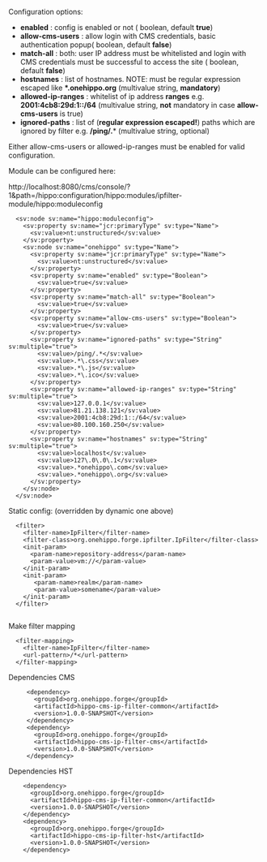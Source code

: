 Configuration options:

* **enabled** : config is enabled or not ( boolean, default **true**)
* **allow-cms-users** : allow login with CMS credentials, basic authentication popup( boolean, default **false**)
* **match-all** : both: user IP address must be whitelisted and login with CMS credentials must be successful to access the site ( boolean, default **false**)
* **hostnames** : list of hostnames. NOTE: must be regular expression escaped like  **\*.onehippo\.org** (multivalue string, **mandatory**)
* **allowed-ip-ranges** : whitelist of ip address **ranges** e.g. **2001:4cb8:29d:1::/64** (multivalue string, **not** mandatory in case **allow-cms-users** is true)
* **ignored-paths** : list of (**regular expression escaped!**) paths which are ignored by filter e.g. **/ping/.*** (multivalue string, optional)
                                

Either allow-cms-users or allowed-ip-ranges must be enabled for valid configuration.


Module can be configured here:

http://localhost:8080/cms/console/?1&path=/hippo:configuration/hippo:modules/ipfilter-module/hippo:moduleconfig
```
  <sv:node sv:name="hippo:moduleconfig">
    <sv:property sv:name="jcr:primaryType" sv:type="Name">
      <sv:value>nt:unstructured</sv:value>
    </sv:property>
    <sv:node sv:name="onehippo" sv:type="Name">
      <sv:property sv:name="jcr:primaryType" sv:type="Name">
        <sv:value>nt:unstructured</sv:value>
      </sv:property>
      <sv:property sv:name="enabled" sv:type="Boolean">
        <sv:value>true</sv:value>
      </sv:property>
      <sv:property sv:name="match-all" sv:type="Boolean">
        <sv:value>true</sv:value>
      </sv:property>
      <sv:property sv:name="allow-cms-users" sv:type="Boolean">
        <sv:value>true</sv:value>
      </sv:property>
      <sv:property sv:name="ignored-paths" sv:type="String" sv:multiple="true">
        <sv:value>/ping/.*</sv:value>
        <sv:value>.*\.css</sv:value>
        <sv:value>.*\.js</sv:value>
        <sv:value>.*\.ico</sv:value>
      </sv:property>
      <sv:property sv:name="allowed-ip-ranges" sv:type="String" sv:multiple="true">
        <sv:value>127.0.0.1</sv:value>
        <sv:value>81.21.138.121</sv:value>
        <sv:value>2001:4cb8:29d:1::/64</sv:value>
        <sv:value>80.100.160.250</sv:value>
      </sv:property>
      <sv:property sv:name="hostnames" sv:type="String" sv:multiple="true">
        <sv:value>localhost</sv:value>
        <sv:value>127\.0\.0\.1</sv:value>
        <sv:value>.*onehippo\.com</sv:value>
        <sv:value>.*onehippo\.org</sv:value>
      </sv:property>
    </sv:node>
  </sv:node>
```
Static config: (overridden by dynamic one above)
```
  <filter>
    <filter-name>IpFilter</filter-name>
    <filter-class>org.onehippo.forge.ipfilter.IpFilter</filter-class>
    <init-param>
      <param-name>repository-address</param-name>
      <param-value>vm://</param-value>
    </init-param>
    <init-param>
       <param-name>realm</param-name>
       <param-value>somename</param-value>
    </init-param>
  </filter>


```
Make filter mapping
```
  <filter-mapping>
    <filter-name>IpFilter</filter-name>
    <url-pattern>/*</url-pattern>
  </filter-mapping>

```
Dependencies CMS

```
     <dependency>
       <groupId>org.onehippo.forge</groupId>
       <artifactId>hippo-cms-ip-filter-common</artifactId>
       <version>1.0.0-SNAPSHOT</version>
     </dependency>
     <dependency>
       <groupId>org.onehippo.forge</groupId>
       <artifactId>hippo-cms-ip-filter-cms</artifactId>
       <version>1.0.0-SNAPSHOT</version>
     </dependency>
```

Dependencies HST

```
    <dependency>
      <groupId>org.onehippo.forge</groupId>
      <artifactId>hippo-cms-ip-filter-common</artifactId>
      <version>1.0.0-SNAPSHOT</version>
    </dependency>
    <dependency>
      <groupId>org.onehippo.forge</groupId>
      <artifactId>hippo-cms-ip-filter-hst</artifactId>
      <version>1.0.0-SNAPSHOT</version>
    </dependency>
```

